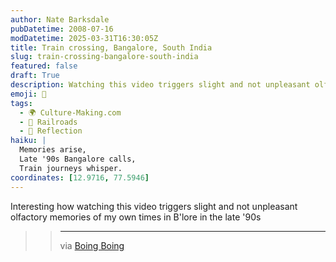 ```yaml
---
author: Nate Barksdale
pubDatetime: 2008-07-16
modDatetime: 2025-03-31T16:30:05Z
title: Train crossing, Bangalore, South India
slug: train-crossing-bangalore-south-india
featured: false
draft: True
description: Watching this video triggers slight and not unpleasant olfactory memories of my own times in B'lore in the late '90.
emoji: 🚆
tags:
  - 🌍 Culture-Making.com
  - 🚂 Railroads
  - 🌅 Reflection
haiku: |
  Memories arise,  
  Late '90s Bangalore calls,  
  Train journeys whisper.
coordinates: [12.9716, 77.5946]
---
```


Interesting how watching this video triggers slight and not unpleasant olfactory memories of my own times in B'lore in the late '90s

> > ---
> >
> > via [Boing Boing](http://feeds.boingboing.net/~r/boingboing/iBag/~3/309877543/video-of-busy-train.html)

